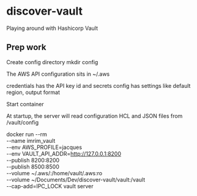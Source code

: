 # discover-vault
Playing around with Hashicorp Vault


## Prep work

Create config directory
mkdir config


The AWS API configuration sits in ~/.aws

credentials has the API key id and secrets
config has settings like default region, output format


Start container

At startup, the server will read configuration HCL and JSON files from /vault/config

docker run --rm \
  --name imrim_vault \
  --env AWS_PROFILE=jacques \
  --env VAULT_API_ADDR=http://127.0.0.1:8200 \
  --publish 8200:8200 \
  --publish 8500:8500 \
  --volume ~/.aws/:/home/vault/.aws:ro \
  --volume ~/Documents/Dev/discover-vault/vault:/vault \
  --cap-add=IPC_LOCK vault server
